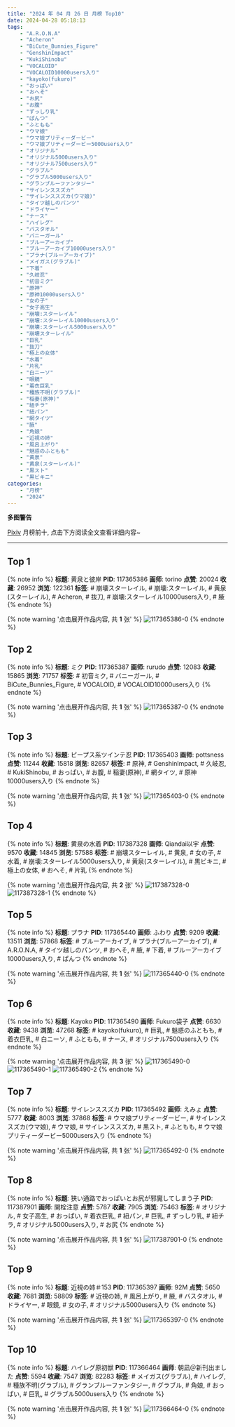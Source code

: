 ```yaml
---
title: "2024 年 04 月 26 日 月榜 Top10"
date: 2024-04-28 05:18:13
tags:
    - "A.R.O.N.A"
    - "Acheron"
    - "BiCute_Bunnies_Figure"
    - "GenshinImpact"
    - "KukiShinobu"
    - "VOCALOID"
    - "VOCALOID10000users入り"
    - "kayoko(fukuro)"
    - "おっぱい"
    - "おへそ"
    - "お尻"
    - "お腹"
    - "ずっしり乳"
    - "ぱんつ"
    - "ふともも"
    - "ウマ娘"
    - "ウマ娘プリティーダービー"
    - "ウマ娘プリティーダービー5000users入り"
    - "オリジナル"
    - "オリジナル5000users入り"
    - "オリジナル7500users入り"
    - "グラブル"
    - "グラブル5000users入り"
    - "グランブルーファンタジー"
    - "サイレンススズカ"
    - "サイレンススズカ(ウマ娘)"
    - "タイツ越しのパンツ"
    - "ドライヤー"
    - "ナース"
    - "ハイレグ"
    - "バスタオル"
    - "バニーガール"
    - "ブルーアーカイブ"
    - "ブルーアーカイブ10000users入り"
    - "プラナ(ブルーアーカイブ)"
    - "メイガス(グラブル)"
    - "下着"
    - "久岐忍"
    - "初音ミク"
    - "原神"
    - "原神10000users入り"
    - "女の子"
    - "女子高生"
    - "崩壊:スターレイル"
    - "崩壊:スターレイル10000users入り"
    - "崩壊:スターレイル5000users入り"
    - "崩壊スターレイル"
    - "巨乳"
    - "抜刀"
    - "極上の女体"
    - "水着"
    - "片乳"
    - "白ニーソ"
    - "眼鏡"
    - "着衣巨乳"
    - "種族不明(グラブル)"
    - "稲妻(原神)"
    - "紐チラ"
    - "紐パン"
    - "網タイツ"
    - "腋"
    - "角娘"
    - "近視の姉"
    - "風呂上がり"
    - "魅惑のふともも"
    - "黄泉"
    - "黄泉(スターレイル)"
    - "黒スト"
    - "黒ビキニ"
categories:
    - "月榜"
    - "2024"
---
```


<i class="fa fa-triangle-exclamation"></i>**多图警告**<i class="fa fa-triangle-exclamation"></i>

[Pixiv](https://www.pixiv.net/) 月榜前十, 点击下方阅读全文查看详细内容~

<!-- more -->

---

## Top 1

{% note info %}
**标题**: 黄泉と彼岸
**PID**: 117365386 **画师**: torino
**点赞**: 20024 **收藏**: 26952 **浏览**: 122361
**标签**: # 崩壊スターレイル, # 崩壊:スターレイル, # 黄泉(スターレイル), # Acheron, # 抜刀, # 崩壊:スターレイル10000users入り, # 腋
{% endnote %}

{% note warning '点击展开作品内容, 共 **1** 张' %}
![117365386-0](https://i.pixiv.re/img-original/img/2024/03/30/00/00/29/117365386_p0.jpg)
{% endnote %}

## Top 2

{% note info %}
**标题**: ミク
**PID**: 117365387 **画师**: rurudo
**点赞**: 12083 **收藏**: 15865 **浏览**: 71757
**标签**: # 初音ミク, # バニーガール, # BiCute_Bunnies_Figure, # VOCALOID, # VOCALOID10000users入り
{% endnote %}

{% note warning '点击展开作品内容, 共 **1** 张' %}
![117365387-0](https://i.pixiv.re/img-original/img/2024/03/30/00/00/30/117365387_p0.png)
{% endnote %}

## Top 3

{% note info %}
**标题**: ピープス系ツインテ忍
**PID**: 117365403 **画师**: pottsness
**点赞**: 11244 **收藏**: 15818 **浏览**: 82657
**标签**: # 原神, # GenshinImpact, # 久岐忍, # KukiShinobu, # おっぱい, # お腹, # 稲妻(原神), # 網タイツ, # 原神10000users入り
{% endnote %}

{% note warning '点击展开作品内容, 共 **1** 张' %}
![117365403-0](https://i.pixiv.re/img-original/img/2024/03/30/00/00/33/117365403_p0.jpg)
{% endnote %}

## Top 4

{% note info %}
**标题**: 黄泉の水着
**PID**: 117387328 **画师**: Qiandai以宇
**点赞**: 9570 **收藏**: 14845 **浏览**: 57588
**标签**: # 崩壊スターレイル, # 黄泉, # 女の子, # 水着, # 崩壊:スターレイル5000users入り, # 黄泉(スターレイル), # 黒ビキニ, # 極上の女体, # おへそ, # 片乳
{% endnote %}

{% note warning '点击展开作品内容, 共 **2** 张' %}
![117387328-0](https://i.pixiv.re/img-original/img/2024/03/31/23/31/05/117387328_p0.jpg)
![117387328-1](https://i.pixiv.re/img-original/img/2024/03/31/23/31/05/117387328_p1.jpg)
{% endnote %}

## Top 5

{% note info %}
**标题**: プラナ
**PID**: 117365440 **画师**: ふわり
**点赞**: 9209 **收藏**: 13511 **浏览**: 57868
**标签**: # ブルーアーカイブ, # プラナ(ブルーアーカイブ), # A.R.O.N.A, # タイツ越しのパンツ, # おへそ, # 腋, # 下着, # ブルーアーカイブ10000users入り, # ぱんつ
{% endnote %}

{% note warning '点击展开作品内容, 共 **1** 张' %}
![117365440-0](https://i.pixiv.re/img-original/img/2024/03/30/00/00/40/117365440_p0.jpg)
{% endnote %}

## Top 6

{% note info %}
**标题**: Kayoko
**PID**: 117365490 **画师**: Fukuro袋子
**点赞**: 6630 **收藏**: 9438 **浏览**: 47268
**标签**: # kayoko(fukuro), # 巨乳, # 魅惑のふともも, # 着衣巨乳, # 白ニーソ, # ふともも, # ナース, # オリジナル7500users入り
{% endnote %}

{% note warning '点击展开作品内容, 共 **3** 张' %}
![117365490-0](https://i.pixiv.re/img-original/img/2024/03/30/00/01/01/117365490_p0.jpg)
![117365490-1](https://i.pixiv.re/img-original/img/2024/03/30/00/01/01/117365490_p1.jpg)
![117365490-2](https://i.pixiv.re/img-original/img/2024/03/30/00/01/01/117365490_p2.jpg)
{% endnote %}

## Top 7

{% note info %}
**标题**: サイレンススズカ
**PID**: 117365492 **画师**: えみょ
**点赞**: 5777 **收藏**: 8003 **浏览**: 37868
**标签**: # ウマ娘プリティーダービー, # サイレンススズカ(ウマ娘), # ウマ娘, # サイレンススズカ, # 黒スト, # ふともも, # ウマ娘プリティーダービー5000users入り
{% endnote %}

{% note warning '点击展开作品内容, 共 **1** 张' %}
![117365492-0](https://i.pixiv.re/img-original/img/2024/03/30/00/01/03/117365492_p0.jpg)
{% endnote %}

## Top 8

{% note info %}
**标题**: 狭い通路でおっぱいとお尻が邪魔してしまう子
**PID**: 117387901 **画师**: 開栓注意
**点赞**: 5787 **收藏**: 7905 **浏览**: 75463
**标签**: # オリジナル, # 女子高生, # おっぱい, # 着衣巨乳, # 紐パン, # 巨乳, # ずっしり乳, # 紐チラ, # オリジナル5000users入り, # お尻
{% endnote %}

{% note warning '点击展开作品内容, 共 **1** 张' %}
![117387901-0](https://i.pixiv.re/img-original/img/2024/03/30/19/27/22/117387901_p0.jpg)
{% endnote %}

## Top 9

{% note info %}
**标题**: 近視の姉＃153
**PID**: 117365397 **画师**: 92M
**点赞**: 5650 **收藏**: 7681 **浏览**: 58809
**标签**: # 近視の姉, # 風呂上がり, # 腋, # バスタオル, # ドライヤー, # 眼鏡, # 女の子, # オリジナル5000users入り
{% endnote %}

{% note warning '点击展开作品内容, 共 **1** 张' %}
![117365397-0](https://i.pixiv.re/img-original/img/2024/03/30/00/00/32/117365397_p0.png)
{% endnote %}

## Top 10

{% note info %}
**标题**: ハイレグ原初獣
**PID**: 117366464 **画师**: 朝凪＠新刊出ました
**点赞**: 5594 **收藏**: 7547 **浏览**: 82283
**标签**: # メイガス(グラブル), # ハイレグ, # 種族不明(グラブル), # グランブルーファンタジー, # グラブル, # 角娘, # おっぱい, # 巨乳, # グラブル5000users入り
{% endnote %}

{% note warning '点击展开作品内容, 共 **1** 张' %}
![117366464-0](https://i.pixiv.re/img-original/img/2024/03/30/00/23/09/117366464_p0.jpg)
{% endnote %}
